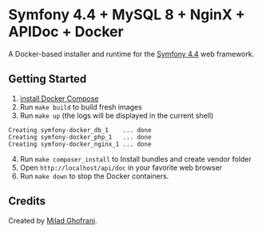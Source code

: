 # Symfony 4.4 + MySQL 8 + NginX + APIDoc + Docker

A Docker-based installer and runtime for the [Symfony 4.4](https://symfony.com) web framework.

## Getting Started

1. [install Docker Compose](https://docs.docker.com/compose/install/)
2. Run `make build` to build fresh images
3. Run `make up` (the logs will be displayed in the current shell)

```
Creating symfony-docker_db_1    ... done
Creating symfony-docker_php_1   ... done
Creating symfony-docker_nginx_1 ... done
```

4. Run `make composer_install` to Install bundles and create vendor folder
5. Open `http://localhost/api/doc` in your favorite web browser
6. Run `make down` to stop the Docker containers.

## Credits

Created by [Milad Ghofrani](https://miladghofrani.com/).
